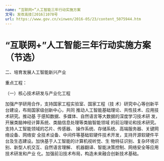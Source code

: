 ```yaml
---
name: “互联网+”人工智能三年行动实施方案
文号: 发改高技[2016]1078号
url: https://www.gov.cn/xinwen/2016-05/23/content_5075944.htm
---
```


# “互联网+”人工智能三年行动实施方案（节选）

二、培育发展人工智能新兴产业

重点工程：

（一）核心技术研发与产业化工程

加强产学研用合作，支持国家工程实验室、国家工程（技
术）研究中心等创新平台建设，布局国家级创新中心，共同
推动人工智能基础理论、共性技术、应用技术研究。推动基
于感知数据、多媒体、自然语言等大数据的深度学习技术研
发，开展类脑神经计算系统、类脑信息处理等类脑智能领域
的前沿理论和技术研究。支持人工智能领域的芯片、传感器、
操作系统、存储系统、高端服务器、关键网络设备、网络安
全技术设备、中间件等基础软硬件技术开发，支持开源软硬件平台及生态建设。加快基于人工智能的计算机视听觉、生
物特征识别、复杂环境识别、新型人机交互、自然语言理解、
机器翻译、智能决策控制、网络安全等应用技术研发和产业
化。加强前沿技术布局，构造未来融合创新技术基础。
